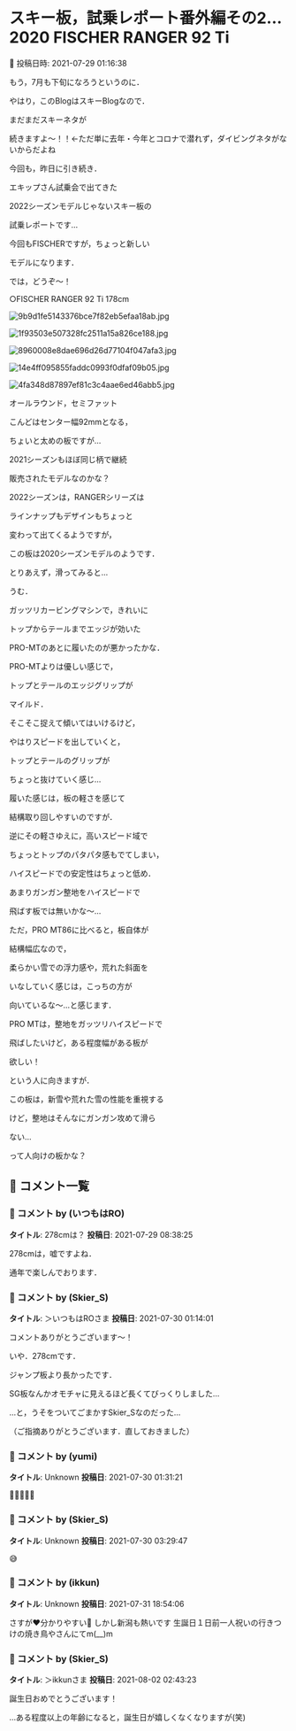 # スキー板，試乗レポート番外編その2…2020 FISCHER RANGER 92 Ti

📅 投稿日時: 2021-07-29 01:16:38

もう，7月も下旬になろうというのに．


やはり，このBlogはスキーBlogなので．


まだまだスキーネタが


続きますよ～！！←ただ単に去年・今年とコロナで潜れず，ダイビングネタがないからだよね





今回も，昨日に引き続き．


エキップさん試乗会で出てきた


2022シーズンモデルじゃないスキー板の


試乗レポートです…





今回もFISCHERですが，ちょっと新しい


モデルになります．


では，どうぞ～！








○FISCHER RANGER 92 Ti 178cm







![9b9d1fe5143376bce7f82eb5efaa18ab.jpg](images/9b9d1fe5143376bce7f82eb5efaa18ab.jpg)









![1f93503e507328fc2511a15a826ce188.jpg](images/1f93503e507328fc2511a15a826ce188.jpg)









![8960008e8dae696d26d77104f047afa3.jpg](images/8960008e8dae696d26d77104f047afa3.jpg)









![14e4ff095855faddc0993f0dfaf09b05.jpg](images/14e4ff095855faddc0993f0dfaf09b05.jpg)









![4fa348d87897ef81c3c4aae6ed46abb5.jpg](images/4fa348d87897ef81c3c4aae6ed46abb5.jpg)







オールラウンド，セミファット





こんどはセンター幅92mmとなる，


ちょいと太めの板ですが…


2021シーズンもほぼ同じ柄で継続


販売されたモデルなのかな？





2022シーズンは，RANGERシリーズは


ラインナップもデザインもちょっと


変わって出てくるようですが，


この板は2020シーズンモデルのようです．





とりあえず，滑ってみると…


うむ．


ガッツリカービングマシンで，きれいに


トップからテールまでエッジが効いた


PRO-MTのあとに履いたのが悪かったかな．





PRO-MTよりは優しい感じで，


トップとテールのエッジグリップが


マイルド．


そこそこ捉えて傾いてはいけるけど，


やはりスピードを出していくと，


トップとテールのグリップが


ちょっと抜けていく感じ…





履いた感じは，板の軽さを感じて


結構取り回しやすいのですが．


逆にその軽さゆえに，高いスピード域で


ちょっとトップのパタパタ感もでてしまい，


ハイスピードでの安定性はちょっと低め．


あまりガンガン整地をハイスピードで


飛ばす板では無いかな～…





ただ，PRO MT86に比べると，板自体が


結構幅広なので，


柔らかい雪での浮力感や，荒れた斜面を


いなしていく感じは，こっちの方が


向いているな～…と感じます．





PRO MTは，整地をガッツリハイスピードで


飛ばしたいけど，ある程度幅がある板が


欲しい！


という人に向きますが．





この板は，新雪や荒れた雪の性能を重視する


けど，整地はそんなにガンガン攻めて滑ら


ない…


って人向けの板かな？

## 💬 コメント一覧

### 💬 コメント by (いつもはRO)
**タイトル**: 278cmは？
**投稿日**: 2021-07-29 08:38:25

278cmは，嘘ですよね．

通年で楽しんでおります．

### 💬 コメント by (Skier_S)
**タイトル**: ＞いつもはROさま
**投稿日**: 2021-07-30 01:14:01

コメントありがとうございます～！

いや．278cmです．

ジャンプ板より長かったです．

SG板なんかオモチャに見えるほど長くてびっくりしました…



…と，うそをついてごまかすSkier_Sなのだった…



（ご指摘ありがとうございます．直しておきました）

### 💬 コメント by (yumi)
**タイトル**: Unknown
**投稿日**: 2021-07-30 01:31:21

🤣🤣🤣🤣🤣

### 💬 コメント by (Skier_S)
**タイトル**: Unknown
**投稿日**: 2021-07-30 03:29:47

😅

### 💬 コメント by (ikkun)
**タイトル**: Unknown
**投稿日**: 2021-07-31 18:54:06

さすが❤️分かりやすい🎵  しかし新潟も熱いです 生誕日１日前一人祝いの行きつけの焼き鳥やさんにてm(__)m

### 💬 コメント by (Skier_S)
**タイトル**: ＞ikkunさま
**投稿日**: 2021-08-02 02:43:23

誕生日おめでとうございます！

…ある程度以上の年齢になると，誕生日が嬉しくなくなりますが(笑)

